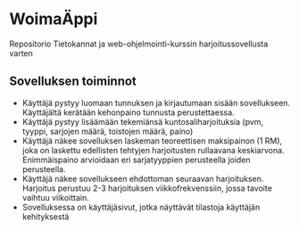 # WoimaÄppi
Repositorio Tietokannat ja web-ohjelmointi-kurssin harjoitussovellusta varten 
## Sovelluksen toiminnot
* Käyttäjä pystyy luomaan tunnuksen ja kirjautumaan sisään sovellukseen. Käyttäjältä kerätään kehonpaino tunnusta perustettaessa.
* Käyttäjä pystyy lisäämään tekemiänsä kuntosaliharjoituksia (pvm, tyyppi, sarjojen määrä, toistojen määrä, paino)
* Käyttäjä näkee sovelluksen laskeman teoreettisen maksipainon (1 RM), joka on laskettu edellisten tehtyjen harjoitusten rullaavana keskiarvona. Enimmäispaino arvioidaan eri sarjatyyppien perusteella joiden perusteella.
* Käyttäjä näkee sovellukseen ehdottoman seuraavan harjoituksen. Harjoitus perustuu 2-3 harjoituksen viikkofrekvenssiin, jossa tavoite vaihtuu viikoittain.
* Sovelluksessa on käyttäjäsivut, jotka näyttävät tilastoja käyttäjän kehityksestä